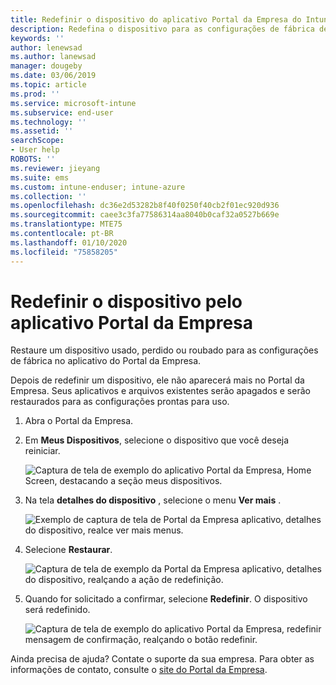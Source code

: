 ```yaml
---
title: Redefinir o dispositivo do aplicativo Portal da Empresa do Intune | Microsoft Docs
description: Redefina o dispositivo para as configurações de fábrica de Portal da Empresa para Windows 10.
keywords: ''
author: lenewsad
ms.author: lanewsad
manager: dougeby
ms.date: 03/06/2019
ms.topic: article
ms.prod: ''
ms.service: microsoft-intune
ms.subservice: end-user
ms.technology: ''
ms.assetid: ''
searchScope:
- User help
ROBOTS: ''
ms.reviewer: jieyang
ms.suite: ems
ms.custom: intune-enduser; intune-azure
ms.collection: ''
ms.openlocfilehash: dc36e2d53282b8f40f0250f40cb2f01ec920d936
ms.sourcegitcommit: caee3c3fa77586314aa8040b0caf32a0527b669e
ms.translationtype: MTE75
ms.contentlocale: pt-BR
ms.lasthandoff: 01/10/2020
ms.locfileid: "75858205"
---
```

# <a name="reset-device-from-the-company-portal-app"></a>Redefinir o dispositivo pelo aplicativo Portal da Empresa  

Restaure um dispositivo usado, perdido ou roubado para as configurações de fábrica no aplicativo do Portal da Empresa.  

Depois de redefinir um dispositivo, ele não aparecerá mais no Portal da Empresa. Seus aplicativos e arquivos existentes serão apagados e serão restaurados para as configurações prontas para uso.  


1. Abra o Portal da Empresa.  
2. Em **Meus Dispositivos**, selecione o dispositivo que você deseja reiniciar.   

    ![Captura de tela de exemplo do aplicativo Portal da Empresa, Home Screen, destacando a seção meus dispositivos.](./media/1802-cp-app-windows-home.png)  

3. Na tela **detalhes do dispositivo** , selecione o menu **Ver mais** .  

    ![Exemplo de captura de tela de Portal da Empresa aplicativo, detalhes do dispositivo, realce ver mais menus.](./media/1802-cp-app-windows-device-details.png)  

4. Selecione **Restaurar**.  

     ![Captura de tela de exemplo da Portal da Empresa aplicativo, detalhes do dispositivo, realçando a ação de redefinição. ](./media/1802-cp-app-windows-device-details-reset.png)  

5. Quando for solicitado a confirmar, selecione **Redefinir**. O dispositivo será redefinido.  

     ![Captura de tela de exemplo do aplicativo Portal da Empresa, redefinir mensagem de confirmação, realçando o botão redefinir. ](./media/1802-cp-app-windows-reset-confirm.png)  

Ainda precisa de ajuda? Contate o suporte da sua empresa. Para obter as informações de contato, consulte o [site do Portal da Empresa](https://go.microsoft.com/fwlink/?linkid=2010980).  
